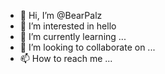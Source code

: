 - 👋 Hi, I’m @BearPalz
- 👀 I’m interested in hello
- 🌱 I’m currently learning ...
- 💞️ I’m looking to collaborate on ...
- 📫 How to reach me ...

<!---
BearPalz/BearPalz is a ✨ special ✨ repository because its `README.md` (this file) appears on your GitHub profile.
You can click the Preview link to take a look at your changes.
--->
